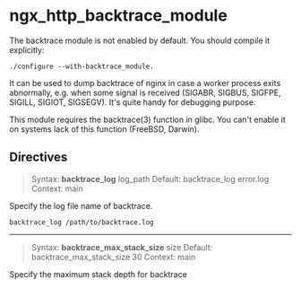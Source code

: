 # ngx_http_backtrace_module

The backtrace module is not enabled by default. You should compile it explicitly:

```
./configure --with-backtrace_module.
```

It can be used to dump backtrace of nginx in case a worker process exits abnormally, e.g. when some signal is received (SIGABR, SIGBUS, SIGFPE, SIGILL, SIGIOT, SIGSEGV). It's quite handy for debugging purpose.

This module requires the backtrace(3) function in glibc. You can't enable it on systems lack of this function (FreeBSD, Darwin).

## Directives

> Syntax: **backtrace_log** log_path
> Default: backtrace_log error.log
> Context: main

Specify the log file name of backtrace.

```
backtrace_log /path/to/backtrace.log
```

---

> Syntax: **backtrace_max_stack_size** size
> Default: backtrace_max_stack_size 30
> Context: main

Specify the maximum stack depth for backtrace

